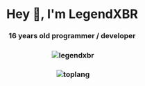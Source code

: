 <h1 align="center">Hey 👋, I'm LegendXBR</h1>
<h3 align="center">16 years old programmer / developer</h3>

<h3 align="center"><p>&nbsp;<img align="center" src="https://github-readme-stats-sigma-five.vercel.app/api?username=legendxbr&show_icons=true&locale=en&theme=dark" alt="legendxbr" /></p</h3>

<h3 align="center"><p>&nbsp;<img align="center" src="https://github-readme-stats-sigma-five.vercel.app/api/top-langs/?username=legendxbr&layout=compact&show_icons=true&locale=en&theme=dark" alt="toplang" /></p</h3>
